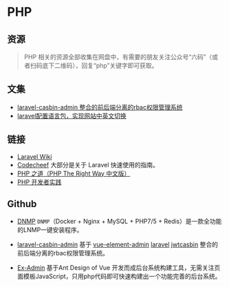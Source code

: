 # PHP

## 资源

> PHP 相关的资源全部收集在网盘中，有需要的朋友关注公众号“六码”（或者扫码底下二维码），回复“php”关键字即可获取。

## 文集
    
- [laravel-casbin-admin 整合的前后端分离的rbac权限管理系统](https://segmentfault.com/a/1190000040082358?sort=votes)
- [laravel配置语言包，实现网站中英文切换](https://blog.csdn.net/logic_lai/article/details/80348529)

## 链接
- [Laravel Wiki](https://laravel.wiki/)
- [Codecheef](https://www.codecheef.org/) 大部分是关于 Laravel 快速使用的指南。
- [PHP 之道（PHP The Right Way 中文版）](https://learnku.com/docs/php-the-right-way/PHP8.0)
- [PHP 开发者实践](https://ryancao.gitbooks.io/php-developer-prepares/content/)

## Github
- [DNMP](https://github.com/shunhua/dnmp) `DNMP`（Docker + Nginx + MySQL + PHP7/5 + Redis）是一款全功能的LNMP一键安装程序。

- [laravel-casbin-admin](https://github.com/pl1998/laravel-casbin-admin) 基于 [vue-element-admin](https://panjiachen.github.io/vue-element-admin-site/zh/) [laravel](https://laravel.com/) [jwt](https://github.com/pl1998/laravel-casbin-admin/blob/master)[casbin](https://github.com/php-casbin/laravel-authz) 整合的前后端分离的rbac权限管理系统。

- [Ex-Admin](https://www.ex-admin.com/) 基于Ant Design of Vue 开发而成后台系统构建工具，无需关注页面模板JavaScript，只用php代码即可快速构建出一个功能完善的后台系统。



